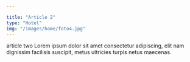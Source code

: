 ```yaml
---

title: "Article 2"
type: "Hotel"
img: "/images/home/foto4.jpg"
---
```

article two Lorem ipsum dolor sit amet consectetur adipiscing, elit nam dignissim facilisis suscipit, metus ultricies turpis netus maecenas. 